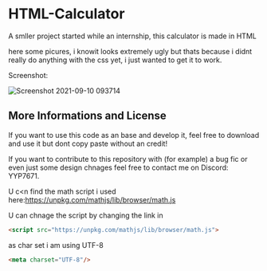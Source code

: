 # HTML-Calculator

A smller project started while an internship, this calculator is made in HTML


here some picures, i knowit looks extremely ugly but thats because i didnt really do anything with the css yet, i just wanted to get it to work. 

Screenshot:

![Screenshot 2021-09-10 093714](https://user-images.githubusercontent.com/81460729/132817879-edb512da-4245-414a-ae16-2916dbe81f23.png)

## More Informations and License

If you want to use this code as an base and develop it, feel free to download and use it but dont copy paste without an credit!

If you want to contribute to this repository with (for example) a bug fic or even just some design chnages feel free to contact me on Discord: YYP7671.


U c<n find the math script i used here:https://unpkg.com/mathjs/lib/browser/math.js

U can chnage the script by changing the link in

```html
<script src="https://unpkg.com/mathjs/lib/browser/math.js">
```


as char set i am using UTF-8
```html
<meta charset="UTF-8"/>
```
